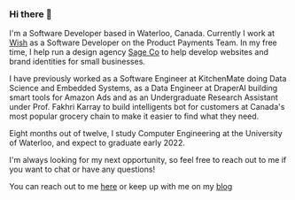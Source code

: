 ### Hi there 👋

I'm a Software Developer based in Waterloo, Canada. Currently I work at [Wish](https://wish.com) as a Software Developer on the Product Payments Team. In my free time, I help run a design agency [Sage Co](https://thesage.co) to help develop websites and brand identities for small businesses.

I have previously worked as a Software Engineer at KitchenMate doing Data Science and Embedded Systems, as a Data Engineer at DraperAI building smart tools for Amazon Ads and as an Undergraduate Research Assistant under Prof. Fakhri Karray to build intelligents bot for customers at Canada's most popular grocery chain to make it easier to find what they need.

Eight months out of twelve, I study Computer Engineering at the University of Waterloo, and expect to graduate early 2022.

I'm always looking for my next opportunity, so feel free to reach out to me if you want to chat or have any questions!

You can reach out to me [here](mailto:github@arora-aditya.com) or keep up with me on my [blog](https://blogs.arora-aditya.com/)
